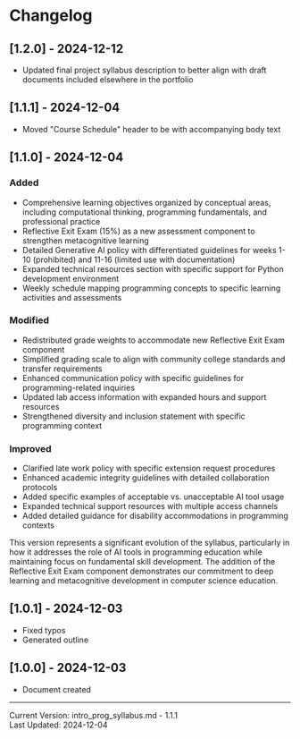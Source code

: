 # Changelog

## [1.2.0] - 2024-12-12
- Updated final project syllabus description to better align with draft documents included elsewhere in the portfolio

## [1.1.1] - 2024-12-04
- Moved "Course Schedule" header to be with accompanying body text

## [1.1.0] - 2024-12-04

### Added
- Comprehensive learning objectives organized by conceptual areas, including computational thinking, programming fundamentals, and professional practice
- Reflective Exit Exam (15%) as a new assessment component to strengthen metacognitive learning
- Detailed Generative AI policy with differentiated guidelines for weeks 1-10 (prohibited) and 11-16 (limited use with documentation)
- Expanded technical resources section with specific support for Python development environment
- Weekly schedule mapping programming concepts to specific learning activities and assessments

### Modified
- Redistributed grade weights to accommodate new Reflective Exit Exam component
- Simplified grading scale to align with community college standards and transfer requirements
- Enhanced communication policy with specific guidelines for programming-related inquiries
- Updated lab access information with expanded hours and support resources
- Strengthened diversity and inclusion statement with specific programming context

### Improved
- Clarified late work policy with specific extension request procedures
- Enhanced academic integrity guidelines with detailed collaboration protocols
- Added specific examples of acceptable vs. unacceptable AI tool usage
- Expanded technical support resources with multiple access channels
- Added detailed guidance for disability accommodations in programming contexts

This version represents a significant evolution of the syllabus, particularly in how it addresses the role of AI tools in programming education while maintaining focus on fundamental skill development. The addition of the Reflective Exit Exam component demonstrates our commitment to deep learning and metacognitive development in computer science education.

## [1.0.1] - 2024-12-03

- Fixed typos
- Generated outline

## [1.0.0] - 2024-12-03

- Document created

---
Current Version: intro_prog_syllabus.md - 1.1.1  
Last Updated: 2024-12-04
